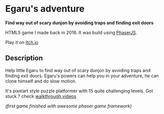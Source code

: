 # Egaru's adventure

**Find way out of scary dunjon by avoiding traps and finding exit doors**

HTML5 game I made back in 2016. It was build using [PhaserJS](https://github.com/photonstorm/phaser).

Play it on [itch.io](https://e9aru.itch.io/egarus-adventure)

## Description
Help little Egaru to find way out of scary dunjon by avoiding traps and finding exit doors. Egaru's powers can help you in your adventure, he can clone himself and do slow motion.

It's pixelart style puzzle platformer with 15 quite challenging levels.
Got stuck ? check [walkthrough videos](https://www.youtube.com/playlist?list=PL8StVPlqTqItD9l1czGU0hiON36HlxgLG)

*(first game finished with awesome phaser game framework)*